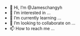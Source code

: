 - 👋 Hi, I’m @Jameschangyh
- 👀 I’m interested in ...
- 🌱 I’m currently learning ...
- 💞️ I’m looking to collaborate on ...
- 📫 How to reach me ...

<!---
Jameschangyh/Jameschangyh is a ✨ special ✨ repository because its `README.md` (this file) appears on your GitHub profile.
You can click the Preview link to take a look at your changes.
--->
